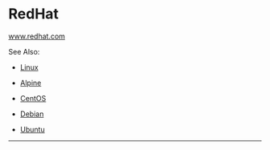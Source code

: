 # RedHat

www.redhat.com


See Also:

  - [Linux](Linux.md)
  
  - [Alpine](Alpine.md)
  - [CentOS](CentOS.md)
  - [Debian](Debian.md)
  - [Ubuntu](Ubuntu.md)


---




